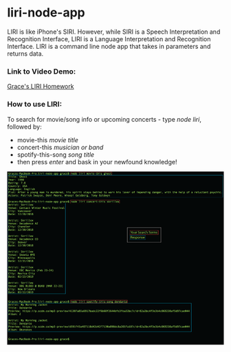 # liri-node-app
LIRI is like iPhone's SIRI. However, while SIRI is a Speech Interpretation and Recognition Interface, LIRI is a Language Interpretation and Recognition Interface. LIRI is a command line node app that takes in parameters and returns data.

### Link to Video Demo:
[Grace's LIRI Homework](https://drive.google.com/file/d/1IHNmciK_k6pkJxi9PHV17rQOPtrZm-VY/view)

### How to use LIRI:
To search for movie/song info or upcoming concerts - type *node liri*, followed by: 
* movie-this *movie title*
* concert-this *musician or band*
* spotify-this-song *song title*
* then press *enter* and bask in your newfound knowledge!

![Sample LIRI Search](assets/sample.png)


